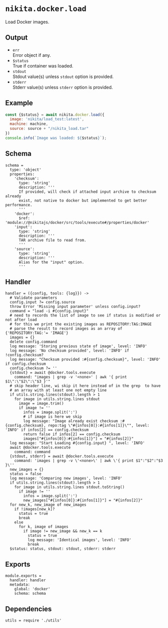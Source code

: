 
# `nikita.docker.load`

Load Docker images.

## Output

* `err`   
  Error object if any.
* `$status`   
  True if container was loaded.
* `stdout`   
  Stdout value(s) unless `stdout` option is provided.
* `stderr`   
  Stderr value(s) unless `stderr` option is provided.

## Example

```js
const {$status} = await nikita.docker.load({
  image: 'nikita/load_test:latest',
  machine: machine,
  source: source + "/nikita_load.tar"
})
console.info(`Image was loaded: ${$status}`);
```

## Schema

    schema =
      type: 'object'
      properties:
        'checksum':
          type: 'string'
          description: '''
          If provided, will check if attached input archive to checksum already
          exist, not native to docker but implemented to get better performance.
          '''
        'docker':
          $ref: 'module://@nikitajs/docker/src/tools/execute#/properties/docker'
        'input':
          type: 'string'
          description: '''
          TAR archive file to read from.
          '''
        'source':
          type: 'string'
          description: '''
          Alias for the "input" option.
          '''

## Handler

    handler = ({config, tools: {log}}) ->
      # Validate parameters
      config.input ?= config.source
      throw Error 'Missing input parameter' unless config.input?
      command = "load -i #{config.input}"
      # need to records the list of image to see if status is modified or not after load
      # for this we print the existing images as REPOSITORY:TAG:IMAGE
      # parse the result to record images as an array of   {'REPOSITORY:TAG:'= 'IMAGE'}
      images = {}
      delete config.command
      log message: 'Storing previous state of image', level: 'INFO'
      log message: 'No checksum provided', level: 'INFO' if !config.checksum?
      log message: "Checksum provided :#{config.checksum}", level: 'INFO' if config.checksum
      config.checksum ?= ''
      {stdout} = await @docker.tools.execute
        command: "images | grep -v '<none>' | awk '{ print $1\":\"$2\":\"$3 }'"
      # skip header line, wi skip it here instead of in the grep  to have
      # an array with at least one not empty line
      if utils.string.lines(stdout).length > 1
        for image in utils.string.lines stdout
          image = image.trim()
          if image != ''
            infos = image.split(':')
            # if image is here we skip
            log message: "Image already exist checksum :#{config.checksum}, repo:tag \"#{infos[0]}:#{infos[1]}\"", level: 'INFO' if infos[2] == config.checksum
            return false if infos[2] == config.checksum
            images["#{infos[0]}:#{infos[1]}"] = "#{infos[2]}"
      log message: "Start Loading #{config.input} ", level: 'INFO'
      await @docker.tools.execute
        command: command
      {stdout, stderr} = await @docker.tools.execute
        command: 'images | grep -v \'<none>\' | awk \'{ print $1":"$2":"$3 }\''
      new_images = {}
      status = false
      log message: 'Comparing new images', level: 'INFO'
      if utils.string.lines(stdout).length > 1
        for image in utils.string.lines stdout.toString()
          if image != ''
            infos = image.split(':')
            new_images["#{infos[0]}:#{infos[1]}"] = "#{infos[2]}"
      for new_k, new_image of new_images
        if !images[new_k]?
          status = true
          break
        else
          for k, image of images
            if image != new_image && new_k == k
              status = true
              log message: 'Identical images', level: 'INFO'
              break
      $status: status, stdout: stdout, stderr: stderr
          
## Exports

    module.exports =
      handler: handler
      metadata:
        global: 'docker'
        schema: schema

## Dependencies

    utils = require './utils'
